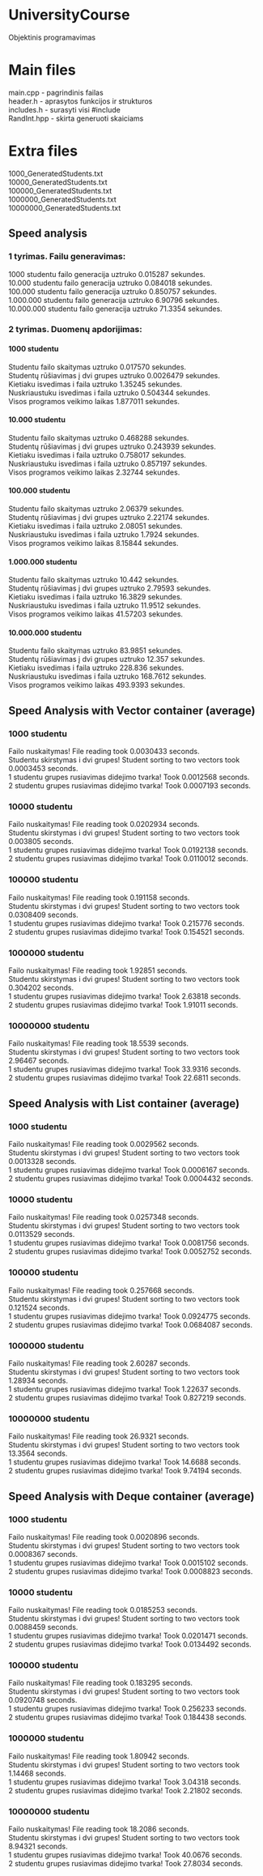 # UniversityCourse
Objektinis programavimas

# Main files
main.cpp - pagrindinis failas  
header.h - aprasytos funkcijos ir strukturos  
includes.h - surasyti visi #include  
RandInt.hpp - skirta generuoti skaiciams  

# Extra files
1000_GeneratedStudents.txt  
10000_GeneratedStudents.txt  
100000_GeneratedStudents.txt  
1000000_GeneratedStudents.txt  
10000000_GeneratedStudents.txt  
## Speed analysis
### 1 tyrimas. Failu generavimas:

1000 studentu failo generacija uztruko 0.015287 sekundes.  
10.000 studentu failo generacija uztruko 0.084018 sekundes.  
100.000 studentu failo generacija uztruko 0.850757 sekundes.  
1.000.000 studentu failo generacija uztruko 6.90796 sekundes.  
10.000.000 studentu failo generacija uztruko 71.3354 sekundes.
### 2 tyrimas. Duomenų apdorijimas:

#### 1000 studentu  
Studentu failo skaitymas uztruko 0.017570 sekundes.  
Studentų rūšiavimas į dvi grupes uztruko 0.0026479 sekundes.  
Kietiaku isvedimas i faila uztruko 1.35245 sekundes.  
Nuskriaustuku isvedimas i faila uztruko 0.504344 sekundes.  
Visos programos veikimo laikas 1.877011 sekundes.

#### 10.000 studentu  
Studentu failo skaitymas uztruko 0.468288 sekundes.  
Studentų rūšiavimas į dvi grupes uztruko 0.243939 sekundes.  
Kietiaku isvedimas i faila uztruko 0.758017 sekundes.  
Nuskriaustuku isvedimas i faila uztruko 0.857197 sekundes.  
Visos programos veikimo laikas 2.32744 sekundes.

#### 100.000 studentu  
Studentu failo skaitymas uztruko 2.06379 sekundes.  
Studentų rūšiavimas į dvi grupes uztruko 2.22174 sekundes.  
Kietiaku isvedimas i faila uztruko 2.08051 sekundes.  
Nuskriaustuku isvedimas i faila uztruko 1.7924 sekundes.  
Visos programos veikimo laikas 8.15844 sekundes.

#### 1.000.000 studentu  
Studentu failo skaitymas uztruko 10.442 sekundes.  
Studentų rūšiavimas į dvi grupes uztruko 2.79593 sekundes.  
Kietiaku isvedimas i faila uztruko 16.3829 sekundes.  
Nuskriaustuku isvedimas i faila uztruko 11.9512 sekundes.  
Visos programos veikimo laikas 41.57203 sekundes.

#### 10.000.000 studentu  
Studentu failo skaitymas uztruko 83.9851 sekundes.  
Studentų rūšiavimas į dvi grupes uztruko 12.357 sekundes.  
Kietiaku isvedimas i faila uztruko 228.836 sekundes.  
Nuskriaustuku isvedimas i faila uztruko 168.7612 sekundes.  
Visos programos veikimo laikas 493.9393 sekundes.
## Speed Analysis with Vector container (average)
### 1000 studentu

Failo nuskaitymas! File reading took 0.0030433 seconds.  
Studentu skirstymas i dvi grupes! Student sorting to two vectors took 0.0003453 seconds.  
1 studentu grupes rusiavimas didejimo tvarka! Took 0.0012568 seconds.  
2 studentu grupes rusiavimas didejimo tvarka! Took 0.0007193 seconds.  
### 10000 studentu

Failo nuskaitymas! File reading took 0.0202934 seconds.  
Studentu skirstymas i dvi grupes! Student sorting to two vectors took 0.003805 seconds.  
1 studentu grupes rusiavimas didejimo tvarka! Took 0.0192138 seconds.  
2 studentu grupes rusiavimas didejimo tvarka! Took 0.0110012 seconds.   
### 100000 studentu

Failo nuskaitymas! File reading took 0.191158 seconds.  
Studentu skirstymas i dvi grupes! Student sorting to two vectors took 0.0308409 seconds.  
1 studentu grupes rusiavimas didejimo tvarka! Took 0.215776 seconds.  
2 studentu grupes rusiavimas didejimo tvarka! Took 0.154521 seconds.    
### 1000000 studentu

Failo nuskaitymas! File reading took 1.92851 seconds.  
Studentu skirstymas i dvi grupes! Student sorting to two vectors took 0.304202 seconds.  
1 studentu grupes rusiavimas didejimo tvarka! Took 2.63818 seconds.  
2 studentu grupes rusiavimas didejimo tvarka! Took 1.91011 seconds.    

### 10000000 studentu
Failo nuskaitymas! File reading took 18.5539 seconds.  
Studentu skirstymas i dvi grupes! Student sorting to two vectors took 2.96467 seconds.  
1 studentu grupes rusiavimas didejimo tvarka! Took 33.9316 seconds.  
2 studentu grupes rusiavimas didejimo tvarka! Took 22.6811 seconds.    
## Speed Analysis with List container (average)
### 1000 studentu
  
Failo nuskaitymas! File reading took 0.0029562 seconds.  
Studentu skirstymas i dvi grupes! Student sorting to two vectors took 0.0013328 seconds.  
1 studentu grupes rusiavimas didejimo tvarka! Took 0.0006167 seconds.  
2 studentu grupes rusiavimas didejimo tvarka! Took 0.0004432 seconds.  
### 10000 studentu

Failo nuskaitymas! File reading took 0.0257348 seconds.  
Studentu skirstymas i dvi grupes! Student sorting to two vectors took 0.0113529 seconds.  
1 studentu grupes rusiavimas didejimo tvarka! Took 0.0081756 seconds.  
2 studentu grupes rusiavimas didejimo tvarka! Took 0.0052752 seconds.  
### 100000 studentu

Failo nuskaitymas! File reading took 0.257668 seconds.  
Studentu skirstymas i dvi grupes! Student sorting to two vectors took 0.121524 seconds.  
1 studentu grupes rusiavimas didejimo tvarka! Took 0.0924775 seconds.  
2 studentu grupes rusiavimas didejimo tvarka! Took 0.0684087 seconds.  
### 1000000 studentu

Failo nuskaitymas! File reading took 2.60287 seconds.  
Studentu skirstymas i dvi grupes! Student sorting to two vectors took 1.28934 seconds.  
1 studentu grupes rusiavimas didejimo tvarka! Took 1.22637 seconds.  
2 studentu grupes rusiavimas didejimo tvarka! Took 0.827219 seconds.    
### 10000000 studentu
Failo nuskaitymas! File reading took 26.9321 seconds.  
Studentu skirstymas i dvi grupes! Student sorting to two vectors took 13.3564 seconds.  
1 studentu grupes rusiavimas didejimo tvarka! Took 14.6688 seconds.  
2 studentu grupes rusiavimas didejimo tvarka! Took 9.74194 seconds.   
## Speed Analysis with Deque container (average)
### 1000 studentu
  
Failo nuskaitymas! File reading took 0.0020896 seconds.  
Studentu skirstymas i dvi grupes! Student sorting to two vectors took 0.0008367 seconds.  
1 studentu grupes rusiavimas didejimo tvarka! Took 0.0015102 seconds.  
2 studentu grupes rusiavimas didejimo tvarka! Took 0.0008823 seconds.    
### 10000 studentu

Failo nuskaitymas! File reading took 0.0185253 seconds.  
Studentu skirstymas i dvi grupes! Student sorting to two vectors took 0.0088459 seconds.  
1 studentu grupes rusiavimas didejimo tvarka! Took 0.0201471 seconds.  
2 studentu grupes rusiavimas didejimo tvarka! Took 0.0134492 seconds.    
### 100000 studentu

Failo nuskaitymas! File reading took 0.183295 seconds.  
Studentu skirstymas i dvi grupes! Student sorting to two vectors took 0.0920748 seconds.  
1 studentu grupes rusiavimas didejimo tvarka! Took 0.256233 seconds.  
2 studentu grupes rusiavimas didejimo tvarka! Took 0.184438 seconds.    
### 1000000 studentu

Failo nuskaitymas! File reading took 1.80942 seconds.  
Studentu skirstymas i dvi grupes! Student sorting to two vectors took 1.14468 seconds.  
1 studentu grupes rusiavimas didejimo tvarka! Took 3.04318 seconds.  
2 studentu grupes rusiavimas didejimo tvarka! Took 2.21802 seconds.      
### 10000000 studentu
Failo nuskaitymas! File reading took 18.2086 seconds.  
Studentu skirstymas i dvi grupes! Student sorting to two vectors took 8.94321 seconds.  
1 studentu grupes rusiavimas didejimo tvarka! Took 40.0676 seconds.  
2 studentu grupes rusiavimas didejimo tvarka! Took 27.8034 seconds.  
